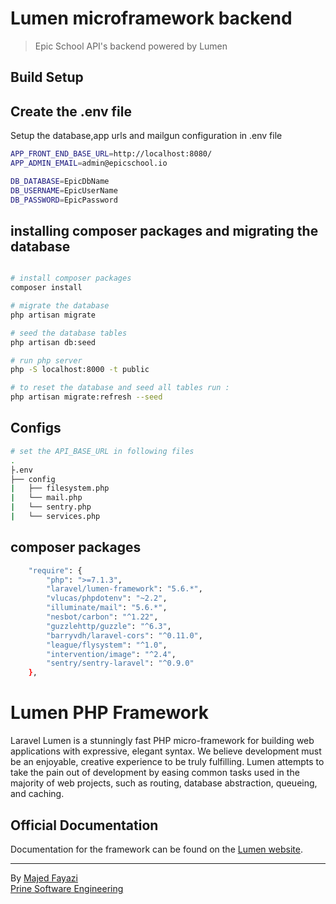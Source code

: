 # Lumen microframework backend

> Epic School API's backend powered by Lumen

## Build Setup

## Create the .env file

Setup the database,app urls and mailgun configuration in .env file

``` bash
APP_FRONT_END_BASE_URL=http://localhost:8080/
APP_ADMIN_EMAIL=admin@epicschool.io

DB_DATABASE=EpicDbName
DB_USERNAME=EpicUserName
DB_PASSWORD=EpicPassword

```

## installing composer packages and migrating the database 

``` bash

# install composer packages
composer install

# migrate the database
php artisan migrate

# seed the database tables
php artisan db:seed

# run php server
php -S localhost:8000 -t public

# to reset the database and seed all tables run :
php artisan migrate:refresh --seed

```

## Configs
``` bash
# set the API_BASE_URL in following files
.
├.env
├── config
|   ├── filesystem.php
|   └── mail.php
|   └── sentry.php
|   └── services.php
```

## composer packages
``` bash
    "require": {
        "php": ">=7.1.3",
        "laravel/lumen-framework": "5.6.*",
        "vlucas/phpdotenv": "~2.2",
        "illuminate/mail": "5.6.*",
        "nesbot/carbon": "^1.22",
        "guzzlehttp/guzzle": "^6.3",
        "barryvdh/laravel-cors": "^0.11.0",
        "league/flysystem": "^1.0",
        "intervention/image": "^2.4",
        "sentry/sentry-laravel": "^0.9.0"
    },
```

# Lumen PHP Framework

Laravel Lumen is a stunningly fast PHP micro-framework for building web applications with expressive, elegant syntax. We believe development must be an enjoyable, creative experience to be truly fulfilling. Lumen attempts to take the pain out of development by easing common tasks used in the majority of web projects, such as routing, database abstraction, queueing, and caching.

## Official Documentation

Documentation for the framework can be found on the [Lumen website](http://lumen.laravel.com/docs).

---
By [Majed Fayazi](https://majed.life)</br>
[Prine Software Engineering](https://prine.ch)</br>